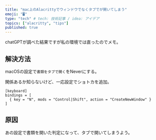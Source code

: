 ```yaml
---
title: "mac上のAlacrittyでウィンドウでなくタブでが開いてしまう"
emoji: "🖥️"
type: "tech" # tech: 技術記事 / idea: アイデア
topics: ["alacritty", "tips"]
published: true
---
```


chatGPTが調べた結果ですが私の環境では直ったのでメモ。

## 解決方法

macOSの設定で`書類をタブで開く`をNeverにする。

関係あるか知らないけど、一応設定でショトカを追加。

```toml: ~/.config/alacritty/alacritty.toml
[keyboard]
bindings = [
  { key = "N", mods = "Control|Shift", action = "CreateNewWindow" }
]
```

## 原因

あの設定で書類を開いた判定になって、タブで開いてしまうよう。
